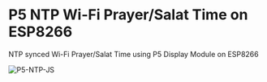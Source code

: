 # P5 NTP Wi-Fi Prayer/Salat Time on ESP8266
NTP synced Wi-Fi Prayer/Salat Time using P5 Display Module on ESP8266

![P5-NTP-JS](https://github.com/kemploe/p5-NTP-JS/blob/main/images/2024-10-04_063634.png)

